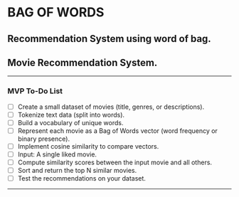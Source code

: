# BAG OF WORDS

## Recommendation System using word of bag.
## Movie Recommendation System.

---
### **MVP To-Do List**

- [ ] Create a small dataset of movies (title, genres, or descriptions).  
- [ ] Tokenize text data (split into words).  
- [ ] Build a vocabulary of unique words.  
- [ ] Represent each movie as a Bag of Words vector (word frequency or binary presence).  
- [ ] Implement cosine similarity to compare vectors.  
- [ ] Input: A single liked movie.  
- [ ] Compute similarity scores between the input movie and all others.  
- [ ] Sort and return the top N similar movies.  
- [ ] Test the recommendations on your dataset.  

---
